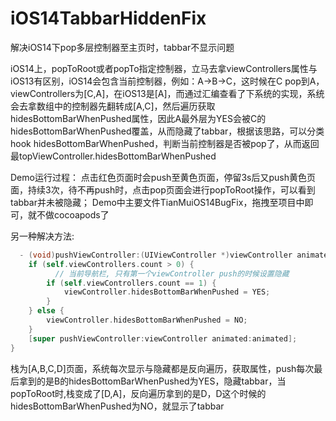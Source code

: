 # iOS14TabbarHiddenFix
解决iOS14下pop多层控制器至主页时，tabbar不显示问题

iOS14上，popToRoot或者popTo指定控制器，立马去拿viewControllers属性与iOS13有区别，iOS14会包含当前控制器，例如：A->B->C，这时候在C pop到A，viewControllers为[C,A]，在iOS13是[A]，而通过汇编查看了下系统的实现，系统会去拿数组中的控制器先翻转成[A,C]，然后遍历获取hidesBottomBarWhenPushed属性，因此A最外层为YES会被C的hidesBottomBarWhenPushed覆盖，从而隐藏了tabbar，根据该思路，可以分类hook hidesBottomBarWhenPushed，判断当前控制器是否被pop了，从而返回最topViewController.hidesBottomBarWhenPushed

Demo运行过程：
  点击红色页面时会push至黄色页面，停留3s后又push黄色页面，持续3次，待不再push时，点击pop页面会进行popToRoot操作，可以看到tabbar并未被隐藏；
Demo中主要文件TianMuiOS14BugFix，拖拽至项目中即可，就不做cocoapods了

另一种解决方法:
```objective-c
  - (void)pushViewController:(UIViewController *)viewController animated:(BOOL)animated {
    if (self.viewControllers.count > 0) {
    	  // 当前导航栏, 只有第一个viewController push的时候设置隐藏
        if (self.viewControllers.count == 1) {
            viewController.hidesBottomBarWhenPushed = YES;
        }
    } else {
        viewController.hidesBottomBarWhenPushed = NO;
    }
    [super pushViewController:viewController animated:animated];
}
```
栈为[A,B,C,D]页面，系统每次显示与隐藏都是反向遍历，获取属性，push每次最后拿到的是B的hidesBottomBarWhenPushed为YES，隐藏tabbar，当popToRoot时,栈变成了[D,A]，反向遍历拿到的是D，D这个时候的hidesBottomBarWhenPushed为NO，就显示了tabbar

